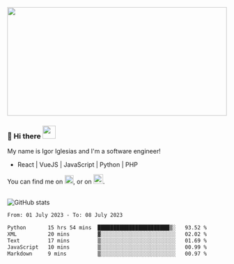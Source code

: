 <img src="https://c.tenor.com/KjVxfRrrncUAAAAd/matrix.gif" width="100%" height="250px">

### 🔭 Hi there <img src="https://raw.githubusercontent.com/MartinHeinz/MartinHeinz/master/wave.gif" width="30px">


My name is Igor Iglesias and I'm a software engineer!
<br>

<ul>
  <li> React | VueJS | JavaScript | Python | PHP </li>
</ul>
You can find me on <a href="https://twitter.com/IgorIglesias5"><img src="https://i.imgur.com/JLLlB5S.png" width="20px"></a>, or on <a href="https://www.linkedin.com/in/igor-iglesias-62478428/"><img src="https://i.imgur.com/PXyIkWx.png" width="22px"></a>.

<br>
<br>

![GitHub stats](https://github-readme-stats.vercel.app/api?username=igoiglesias&show_icons=true&count_private=true&theme=chartreuse-dark&hide_title=true)

<!--START_SECTION:waka-->

```txt
From: 01 July 2023 - To: 08 July 2023

Python       15 hrs 54 mins  ███████████████████████▒░   93.52 %
XML          20 mins         ▓░░░░░░░░░░░░░░░░░░░░░░░░   02.02 %
Text         17 mins         ▒░░░░░░░░░░░░░░░░░░░░░░░░   01.69 %
JavaScript   10 mins         ▒░░░░░░░░░░░░░░░░░░░░░░░░   00.99 %
Markdown     9 mins          ▒░░░░░░░░░░░░░░░░░░░░░░░░   00.97 %
```

<!--END_SECTION:waka-->
